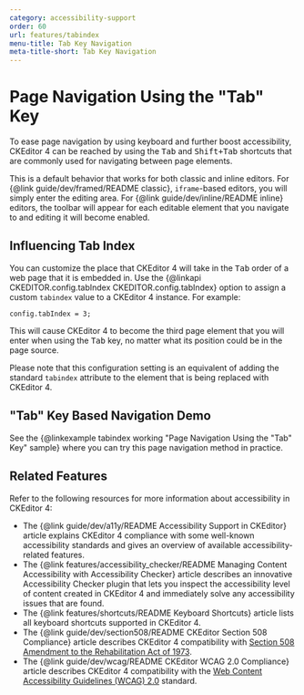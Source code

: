 ```yaml
---
category: accessibility-support
order: 60
url: features/tabindex
menu-title: Tab Key Navigation
meta-title-short: Tab Key Navigation
---
```

<!--
Copyright (c) 2003-2022, CKSource Holding sp. z o.o. All rights reserved.
For licensing, see LICENSE.md.
-->

# Page Navigation Using the "Tab" Key

To ease page navigation by using keyboard and further boost accessibility, CKEditor 4 can be reached by using the <kbd>Tab</kbd> and <kbd>Shift+Tab</kbd> shortcuts that are commonly used for navigating between page elements.

This is a default behavior that works for both classic and inline editors. For {@link guide/dev/framed/README classic}, `iframe`-based editors, you will simply enter the editing area. For {@link guide/dev/inline/README inline} editors, the toolbar will appear for each editable element that you navigate to and editing it will become enabled.

## Influencing Tab Index

You can customize the place that CKEditor 4 will take in the <kbd>Tab</kbd> order of a web page that it is embedded in. Use the {@linkapi CKEDITOR.config.tabIndex CKEDITOR.config.tabIndex} option to assign a custom `tabindex` value to a CKEditor 4 instance. For example:

    config.tabIndex = 3;

This will cause CKEditor 4 to become the third page element that you will enter when using the <kbd>Tab</kbd> key, no matter what its position could be in the page source.

<info-box hint="">
    Please note that this configuration setting is an equivalent of adding the standard <code>tabindex</code> attribute to the element that is being replaced with CKEditor 4.
</info-box>

## "Tab" Key Based Navigation Demo

See the {@linkexample tabindex working "Page Navigation Using the "Tab" Key" sample} where you can try this page navigation method in practice.

## Related Features

Refer to the following resources for more information about accessibility in CKEditor 4:

* The {@link guide/dev/a11y/README Accessibility Support in CKEditor} article explains CKEditor 4 compliance with some well-known accessibility standards and gives an overview of available accessibility-related features.
* The {@link features/accessibility_checker/README Managing Content Accessibility with Accessibility Checker} article describes an innovative Accessibility Checker plugin that lets you inspect the accessibility level of content created in CKEditor 4 and immediately solve any accessibility issues that are found.
* The {@link features/shortcuts/README Keyboard Shortcuts} article lists all keyboard shortcuts supported in CKEditor 4.
* The {@link guide/dev/section508/README CKEditor Section 508 Compliance} article describes CKEditor 4 compatibility with [Section 508 Amendment to the Rehabilitation Act of 1973](http://www.state.gov/m/irm/impact/c32157.htm).
* The {@link guide/dev/wcag/README CKEditor WCAG 2.0 Compliance} article describes CKEditor 4 compatibility with the [Web Content Accessibility Guidelines (WCAG) 2.0](http://www.w3.org/TR/WCAG20/) standard.
